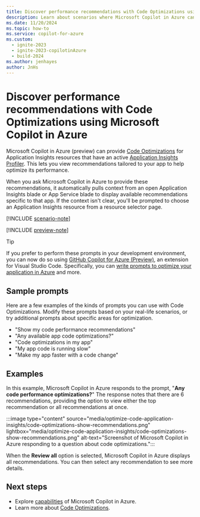 ```yaml
---
title: Discover performance recommendations with Code Optimizations using Microsoft Copilot in Azure
description: Learn about scenarios where Microsoft Copilot in Azure can use Application Insight Code Optimizations to help optimize your apps.
ms.date: 11/20/2024
ms.topic: how-to
ms.service: copilot-for-azure
ms.custom:
  - ignite-2023
  - ignite-2023-copilotinAzure
  - build-2024
ms.author: jenhayes
author: JnHs
---
```


# Discover performance recommendations with Code Optimizations using Microsoft Copilot in Azure

Microsoft Copilot in Azure (preview) can provide [Code Optimizations](/azure/azure-monitor/insights/code-optimizations) for Application Insights resources that have an active [Application Insights Profiler](/azure/azure-monitor/profiler/profiler-settings). This lets you view recommendations tailored to your app to help optimize its performance.

When you ask Microsoft Copilot in Azure to provide these recommendations, it automatically pulls context from an open Application Insights blade or App Service blade to display available recommendations specific to that app. If the context isn't clear, you'll be prompted to choose an Application Insights resource from a resource selector page.

[!INCLUDE [scenario-note](includes/scenario-note.md)]

[!INCLUDE [preview-note](includes/preview-note.md)]

>[!TIP]
>If you prefer to perform these prompts in your development environment, you can now do so using [GitHub Copilot for Azure (Preview)](/azure/developer/github-copilot-azure/introduction), an extension for Visual Studio Code. Specifically, you can [write prompts to optimize your application in Azure](/azure/developer/github-copilot-azure/optimize-examples) and more.

## Sample prompts

Here are a few examples of the kinds of prompts you can use with Code Optimizations. Modify these prompts based on your real-life scenarios, or try additional prompts about specific areas for optimization.

- "Show my code performance recommendations"
- "Any available app code optimizations?"
- "Code optimizations in my app"
- "My app code is running slow"
- "Make my app faster with a code change"

## Examples

In this example, Microsoft Copilot in Azure responds to the prompt, "**Any code performance optimizations?**" The response notes that there are 6 recommendations, providing the option to view either the top recommendation or all recommendations at once.

:::image type="content" source="media/optimize-code-application-insights/code-optimizations-show-recommendations.png" lightbox="media/optimize-code-application-insights/code-optimizations-show-recommendations.png" alt-text="Screenshot of Microsoft Copilot in Azure responding to a question about code optimizations.":::

When the **Review all** option is selected, Microsoft Copilot in Azure displays all recommendations. You can then select any recommendation to see more details.

## Next steps

- Explore [capabilities](capabilities.md) of Microsoft Copilot in Azure.
- Learn more about [Code Optimizations](/azure/azure-monitor/insights/code-optimizations).
